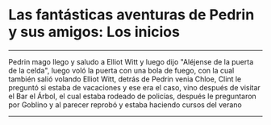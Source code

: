 # Las fantásticas aventuras de Pedrin y sus amigos: Los inicios
---
Pedrin mago llego y saludo a Elliot Witt y luego dijo "Aléjense de  la puerta de la celda", luego voló la puerta con una bola de fuego, con la cual también salió volando Elliot Witt, detrás de Pedrin venia Chloe, Clint le preguntó si estaba de vacaciones y ese era el caso, vino después de visitar el Bar el Árbol, el cual estaba rodeado de policías, después le preguntaron por Goblino y al parecer reprobó y estaba haciendo cursos del verano

---
